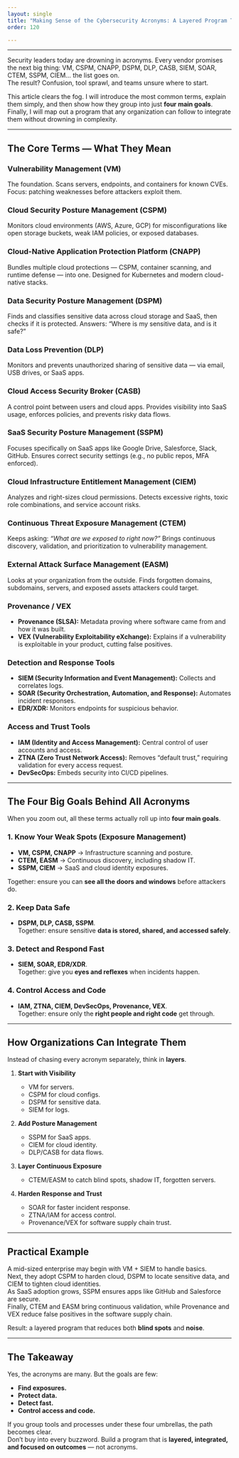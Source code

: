 ```yaml
---
layout: single
title: "Making Sense of the Cybersecurity Acronyms: A Layered Program That Works"
order: 120

---
```

---

Security leaders today are drowning in acronyms. Every vendor promises the next big thing: VM, CSPM, CNAPP, DSPM, DLP, CASB, SIEM, SOAR, CTEM, SSPM, CIEM… the list goes on.  
The result? Confusion, tool sprawl, and teams unsure where to start.  

This article clears the fog. I will introduce the most common terms, explain them simply, and then show how they group into just **four main goals**. Finally, I will map out a program that any organization can follow to integrate them without drowning in complexity.

---

## The Core Terms — What They Mean

### Vulnerability Management (VM)
The foundation. Scans servers, endpoints, and containers for known CVEs. Focus: patching weaknesses before attackers exploit them.

### Cloud Security Posture Management (CSPM)
Monitors cloud environments (AWS, Azure, GCP) for misconfigurations like open storage buckets, weak IAM policies, or exposed databases.

### Cloud-Native Application Protection Platform (CNAPP)
Bundles multiple cloud protections — CSPM, container scanning, and runtime defense — into one. Designed for Kubernetes and modern cloud-native stacks.

### Data Security Posture Management (DSPM)
Finds and classifies sensitive data across cloud storage and SaaS, then checks if it is protected. Answers: “Where is my sensitive data, and is it safe?”

### Data Loss Prevention (DLP)
Monitors and prevents unauthorized sharing of sensitive data — via email, USB drives, or SaaS apps.

### Cloud Access Security Broker (CASB)
A control point between users and cloud apps. Provides visibility into SaaS usage, enforces policies, and prevents risky data flows.

### SaaS Security Posture Management (SSPM)
Focuses specifically on SaaS apps like Google Drive, Salesforce, Slack, GitHub. Ensures correct security settings (e.g., no public repos, MFA enforced).

### Cloud Infrastructure Entitlement Management (CIEM)
Analyzes and right-sizes cloud permissions. Detects excessive rights, toxic role combinations, and service account risks.

### Continuous Threat Exposure Management (CTEM)
Keeps asking: *“What are we exposed to right now?”* Brings continuous discovery, validation, and prioritization to vulnerability management.

### External Attack Surface Management (EASM)
Looks at your organization from the outside. Finds forgotten domains, subdomains, servers, and exposed assets attackers could target.

### Provenance / VEX
- **Provenance (SLSA):** Metadata proving where software came from and how it was built.  
- **VEX (Vulnerability Exploitability eXchange):** Explains if a vulnerability is exploitable in your product, cutting false positives.

### Detection and Response Tools  
- **SIEM (Security Information and Event Management):** Collects and correlates logs.  
- **SOAR (Security Orchestration, Automation, and Response):** Automates incident responses.  
- **EDR/XDR:** Monitors endpoints for suspicious behavior.  

### Access and Trust Tools  
- **IAM (Identity and Access Management):** Central control of user accounts and access.  
- **ZTNA (Zero Trust Network Access):** Removes “default trust,” requiring validation for every access request.  
- **DevSecOps:** Embeds security into CI/CD pipelines.  

---

## The Four Big Goals Behind All Acronyms

When you zoom out, all these terms actually roll up into **four main goals**.

### 1. Know Your Weak Spots (Exposure Management)
- **VM, CSPM, CNAPP** → Infrastructure scanning and posture.  
- **CTEM, EASM** → Continuous discovery, including shadow IT.  
- **SSPM, CIEM** → SaaS and cloud identity exposures.  

Together: ensure you can **see all the doors and windows** before attackers do.

### 2. Keep Data Safe
- **DSPM, DLP, CASB, SSPM**.  
Together: ensure sensitive **data is stored, shared, and accessed safely**.

### 3. Detect and Respond Fast
- **SIEM, SOAR, EDR/XDR**.  
Together: give you **eyes and reflexes** when incidents happen.

### 4. Control Access and Code
- **IAM, ZTNA, CIEM, DevSecOps, Provenance, VEX**.  
Together: ensure only the **right people and right code** get through.

---

## How Organizations Can Integrate Them

Instead of chasing every acronym separately, think in **layers**.

1. **Start with Visibility**  
   - VM for servers.  
   - CSPM for cloud configs.  
   - DSPM for sensitive data.  
   - SIEM for logs.  

2. **Add Posture Management**  
   - SSPM for SaaS apps.  
   - CIEM for cloud identity.  
   - DLP/CASB for data flows.  

3. **Layer Continuous Exposure**  
   - CTEM/EASM to catch blind spots, shadow IT, forgotten servers.  

4. **Harden Response and Trust**  
   - SOAR for faster incident response.  
   - ZTNA/IAM for access control.  
   - Provenance/VEX for software supply chain trust.  

---

## Practical Example

A mid-sized enterprise may begin with VM + SIEM to handle basics.  
Next, they adopt CSPM to harden cloud, DSPM to locate sensitive data, and CIEM to tighten cloud identities.  
As SaaS adoption grows, SSPM ensures apps like GitHub and Salesforce are secure.  
Finally, CTEM and EASM bring continuous validation, while Provenance and VEX reduce false positives in the software supply chain.  

Result: a layered program that reduces both **blind spots** and **noise**.

---

## The Takeaway

Yes, the acronyms are many. But the goals are few:  
- **Find exposures.**  
- **Protect data.**  
- **Detect fast.**  
- **Control access and code.**  

If you group tools and processes under these four umbrellas, the path becomes clear.  
Don’t buy into every buzzword. Build a program that is **layered, integrated, and focused on outcomes** — not acronyms.
